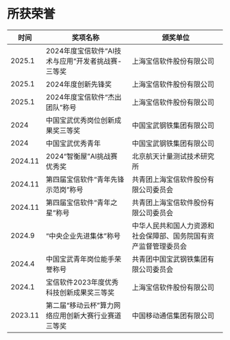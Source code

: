 # 所获荣誉
| 时间  | 奖项名称                     | 颁奖单位   |
|--------|------------------------------|------------|
| 2025.1 | 2024年度宝信软件“AI技术与应用”开发者挑战赛-三等奖| 上海宝信软件股份有限公司|
| 2025.1 | 2024年度创新先锋奖               | 上海宝信软件股份有限公司      |
| 2025.1 | 2024年度宝信软件“杰出团队”称号    | 上海宝信软件股份有限公司      |
| 2024   | 中国宝武优秀岗位创新成果奖三等奖  |中国宝武钢铁集团有限公司       |
| 2024   | 中国宝武优秀青年                 |中国宝武钢铁集团有限公司       |
| 2024.11| 2024“智衡屋”AI挑战赛 优秀奖      | 北京航天计量测试技术研究所    |
| 2024.11| 第四届宝信软件“青年先锋示范岗”称号   | 共青团上海宝信软件股份有限公司委员会|
| 2024.11| 第四届宝信软件“青年之星”称号         | 共青团上海宝信软件股份有限公司委员会|
| 2024.9 | “中央企业先进集体”称号| 中华人民共和国人力资源和社会保障部、国务院国有资产监督管理委员会|
| 2024.4 | 中国宝武青年岗位能手荣誉称号         | 共青团中国宝武钢铁集团有限公司委员会|
| 2024.1 | 宝信软件2023年度优秀科技创新成果奖三等奖         | 上海宝信软件股份有限公司|
| 2023.11| 第二届“移动云杯”算力网络应用创新大赛行业赛道三等奖 | 中国移动通信集团有限公司   |

